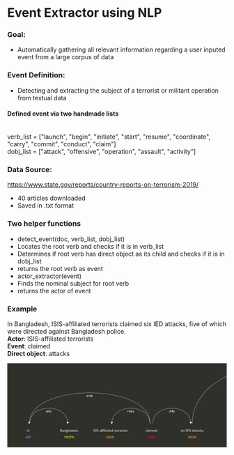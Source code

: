 # Event Extractor using NLP

### Goal:
- Automatically gathering all relevant information regarding a user inputed event from a large corpus of data

### Event Definition:
- Detecting and extracting the subject of a terrorist or militant operation from textual data

#### Defined event via two handmade lists
<br>verb_list = ["launch", "begin", "initiate", "start", "resume", "coordinate", "carry", "commit", "conduct", "claim"]
<br>dobj_list = ["attack", "offensive", "operation", "assault", "activity"]

### Data Source:
https://www.state.gov/reports/country-reports-on-terrorism-2019/
- 40 articles downloaded
- Saved in .txt format

### Two helper functions
- detect_event(doc, verb_list, dobj_list)
- Locates the root verb and checks if it is in verb_list
- Determines if root verb has direct object as its child and checks if it is in
dobj_list
- returns the root verb as event
- actor_extractor(event)
- Finds the nominal subject for root verb
- returns the actor of event
 
### Example
In Bangladesh, ISIS-affiliated terrorists claimed six IED attacks, five of which were directed against Bangladesh police.
<br><b>Actor</b>: ISIS-affiliated terrorists 
<br><b>Event</b>: claimed
<br><b>Direct object</b>: attacks

![displacy](https://github.com/Guluna/Event-Extractor-NLP-/blob/main/Displacy.png?raw=true)
 
